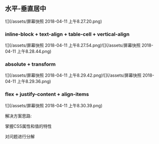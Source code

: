 ## 水平-垂直居中

![](/assets/屏幕快照 2018-04-11 上午8.27.20.png)

### inline-block + text-align + table-cell + vertical-align

![](/assets/屏幕快照 2018-04-11 上午8.27.54.png)![](/assets/屏幕快照 2018-04-11 上午8.28.44.png)

### absolute + transform

![](/assets/屏幕快照 2018-04-11 上午8.29.42.png)![](/assets/屏幕快照 2018-04-11 上午8.29.36.png)

### flex + justify-content + align-items

![](/assets/屏幕快照 2018-04-11 上午8.30.39.png)

解决方案思路:

掌握CSS属性和值的特性

对问题进行分解











